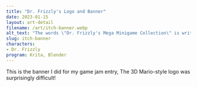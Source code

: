 ```yaml
---
title: "Dr. Frizzly's Logo and Banner"
date: 2023-01-15
layout: art-detail
filename: /art/itch-banner.webp
alt_text: "The words \"Dr. Frizzly's Mega Minigame Collection\" is written in 3D style font in many colors, sitting upon a maroon background with two characters to the side. One is Dr. Frizzly with a cat upon his head, and to the right is a unnamed girl looking at him."
slug: itch-banner
characters:
- Dr. Frizzly
program: Krita, Blender
---
```

This is the banner I did for my game jam entry, The 3D Mario-style logo was surprisingly difficult!
